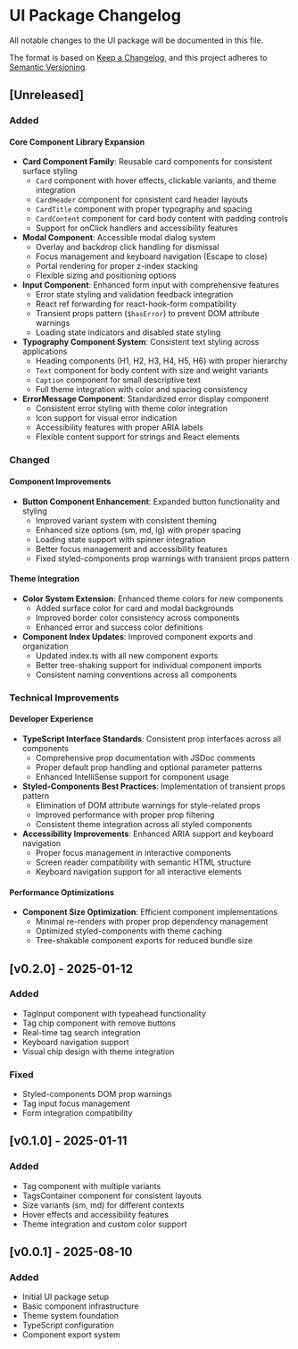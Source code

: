 # UI Package Changelog

All notable changes to the UI package will be documented in this file.

The format is based on [Keep a Changelog](https://keepachangelog.com/en/1.0.0/),
and this project adheres to [Semantic Versioning](https://semver.org/spec/v2.0.0.html).

## [Unreleased]

### Added

#### Core Component Library Expansion
- **Card Component Family**: Reusable card components for consistent surface styling
  - `Card` component with hover effects, clickable variants, and theme integration
  - `CardHeader` component for consistent card header layouts
  - `CardTitle` component with proper typography and spacing
  - `CardContent` component for card body content with padding controls
  - Support for onClick handlers and accessibility features
- **Modal Component**: Accessible modal dialog system
  - Overlay and backdrop click handling for dismissal
  - Focus management and keyboard navigation (Escape to close)
  - Portal rendering for proper z-index stacking
  - Flexible sizing and positioning options
- **Input Component**: Enhanced form input with comprehensive features
  - Error state styling and validation feedback integration
  - React ref forwarding for react-hook-form compatibility
  - Transient props pattern (`$hasError`) to prevent DOM attribute warnings
  - Loading state indicators and disabled state styling
- **Typography Component System**: Consistent text styling across applications
  - Heading components (H1, H2, H3, H4, H5, H6) with proper hierarchy
  - `Text` component for body content with size and weight variants
  - `Caption` component for small descriptive text
  - Full theme integration with color and spacing consistency
- **ErrorMessage Component**: Standardized error display component
  - Consistent error styling with theme color integration
  - Icon support for visual error indication
  - Accessibility features with proper ARIA labels
  - Flexible content support for strings and React elements

### Changed

#### Component Improvements
- **Button Component Enhancement**: Expanded button functionality and styling
  - Improved variant system with consistent theming
  - Enhanced size options (sm, md, lg) with proper spacing
  - Loading state support with spinner integration
  - Better focus management and accessibility features
  - Fixed styled-components prop warnings with transient props pattern

#### Theme Integration
- **Color System Extension**: Enhanced theme colors for new components
  - Added surface color for card and modal backgrounds
  - Improved border color consistency across components
  - Enhanced error and success color definitions
- **Component Index Updates**: Improved component exports and organization
  - Updated index.ts with all new component exports
  - Better tree-shaking support for individual component imports
  - Consistent naming conventions across all components

### Technical Improvements

#### Developer Experience
- **TypeScript Interface Standards**: Consistent prop interfaces across all components
  - Comprehensive prop documentation with JSDoc comments
  - Proper default prop handling and optional parameter patterns
  - Enhanced IntelliSense support for component usage
- **Styled-Components Best Practices**: Implementation of transient props pattern
  - Elimination of DOM attribute warnings for style-related props
  - Improved performance with proper prop filtering
  - Consistent theme integration across all styled components
- **Accessibility Improvements**: Enhanced ARIA support and keyboard navigation
  - Proper focus management in interactive components
  - Screen reader compatibility with semantic HTML structure
  - Keyboard navigation support for all interactive elements

#### Performance Optimizations
- **Component Size Optimization**: Efficient component implementations
  - Minimal re-renders with proper prop dependency management
  - Optimized styled-components with theme caching
  - Tree-shakable component exports for reduced bundle size

## [v0.2.0] - 2025-01-12

### Added
- TagInput component with typeahead functionality
- Tag chip component with remove buttons
- Real-time tag search integration
- Keyboard navigation support
- Visual chip design with theme integration

### Fixed
- Styled-components DOM prop warnings
- Tag input focus management
- Form integration compatibility

## [v0.1.0] - 2025-01-11

### Added
- Tag component with multiple variants
- TagsContainer component for consistent layouts
- Size variants (sm, md) for different contexts
- Hover effects and accessibility features
- Theme integration and custom color support

## [v0.0.1] - 2025-08-10

### Added
- Initial UI package setup
- Basic component infrastructure
- Theme system foundation
- TypeScript configuration
- Component export system